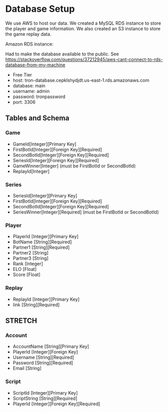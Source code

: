# Database Setup

We use AWS to host our data. We created a MySQL RDS instance to store the player and game information. We also created an S3 instance to store the game replay data.

Amazon RDS instance:

Had to make the database available to the public. 
See <https://stackoverflow.com/questions/37212945/aws-cant-connect-to-rds-database-from-my-machine>

- Free Tier
- host: tron-database.cepklshydjdt.us-east-1.rds.amazonaws.com
- database: main
- username: admin
- password: tronpassword
- port: 3306

## Tables and Schema 

### Game

- GameId[Integer][Primary Key]
- FirstBotId[Integer][Foreign Key][Required]
- SecondBotId[Integer][Foreign Key][Required]
- SeriesId[Integer][Foreign Key][Required]
- GameWinner[Integer] (must be FirstBotId or SecondBotId)
- ReplayId[Integer]

### Series

- SeriesId[Integer][Primary Key]
- FirstBotId[Integer][Foreign Key][Required]
- SecondBotId[Integer][Foreign Key][Required]
- SeriesWinner[Integer][Required] (must be FirstBotId or SecondBotId)

### Player

- PlayerId [Integer][Primary Key]
- BotName [String][Required]
- Partner1 [String][Required]
- Partner2 [String]
- Partner3 [String]
- Rank [Integer]
- ELO [Float]
- Score [Float]

### Replay

- ReplayId [Integer][Primary Key]
- link [String][Required]

## STRETCH

### Account

 - AccountName [String][Primary Key]
 - PlayerId [Integer][Foreign Key]
 - Username [String][Required]
 - Password [String][Required]
 - Email [String]

### Script

 - ScriptId [Integer][Primary Key]
 - ScriptString [String][Required]
 - PlayerId [Integer][Foreign Key][Required]